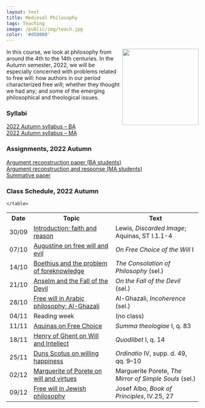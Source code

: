 ```yaml
---
layout: text
title: Medieval Philosophy
tags: Teaching
image: /public/img/teach.jpg
color: '#d58000'
---
```


<img class="img-single" align="right" src="/public/img/medieval.jpg" width="200">

In this course, we look at philosophy from around the 4th to the 14th centuries. In the Autumn semester, 2022, we will be especially concerned with problems related to free will: how authors in our period characterized free will; whether they thought we had any; and some of the emerging philosophical and theological issues.


### Syllabi

<a href="http://zitavtoth.com/2_teaching/Medieval/2022/Medieval2022F_BA.pdf">2022 Autumn syllabus – BA </a><br>
<a href="http://zitavtoth.com/2_teaching/Medieval/2022/Medieval2022F_MA.pdf">2022 Autumn syllabus – MA </a><br>


### Assignments, 2022 Autumn

<a href="http://zitavtoth.com/2_teaching/Medieval/2022/argrec.pdf">Argument reconstruction paper (BA students)</a> <br>
<a href="http://zitavtoth.com/2_teaching/Medieval/2022/argrec2.pdf">Argument reconstruction and response (MA students) </a><br>
<a href="http://zitavtoth.com/2_teaching/Medieval/2022/finalpaper_BA.pdf">Summative paper </a><br>


### Class Schedule, 2022 Autumn


<table>
  <tr>
    <th>Date</th>
    <th>Topic</th>
		<th> Text</th>
  </tr>
  <tr>
    <td>30/09</td>
		<td><a href="http://zitavtoth.com/2_teaching/Medieval/2022/0930_Intro_HO.pdf">Introduction; faith and reason </a><br>
</td>
		<td>Lewis, <i>Discarded Image</i>; Aquinas, ST I.1.1-4</td>
  </tr>
  <tr>
    <td>07/10</td>
		<td><a href="http://zitavtoth.com/2_teaching/Medieval/2022/1007_Augustine_HO.pdf">Augustine on free will and evil</a></td>
		<td><i>On Free Choice of the Will</i> I</td>
  </tr>
	<tr>
		<td>14/10</td>
    <td><a href="http://zitavtoth.com/2_teaching/Medieval/2022/1014_Boethius_HO.pdf">Boethius and the problem of foreknowledge</a></td>
		<td><i>The Consolation of Philosophy</i> (sel.)</td>
</tr>
<tr>
  <td>21/10</td>
  <td><a href="http://zitavtoth.com/2_teaching/Medieval/2022/1021_Anselm_HO.pdf">Anselm and the Fall of the Devil</a></td>
  <td><i>On the Fall of the Devil</i> (sel.)</td>
</tr>
	<tr>
    <td>28/10</td>
		<td><a href="http://zitavtoth.com/2_teaching/Medieval/2022/1028_AlGhazali_HO.pdf">Free will in Arabic philosophy; Al-Ghazali</a></td>
		<td>Al-Ghazali, <i>Incoherence</i> (sel.)</td>
</tr>
	<tr>
    <td>04/11</td>
		<td>Reading week</td>
		<td>(no class)</td>
</tr>
	<tr>
    <td>11/11</td>
    <td><a href="http://zitavtoth.com/2_teaching/Medieval/2022/1111_Aquinas_HO.pdf">Aquinas on Free Choice</a></td>
		<td><i>Summa theologiae</i> I, q. 83</td>
</tr>
	<tr>
    <td>18/11</td>
    <td><a href="http://zitavtoth.com/2_teaching/Medieval/2022/1118_Henry_HO.pdf">Henry of Ghent on Will and Intellect</a></td>
		<td><i>Quodlibet</i> I, q. 14</td>
</tr>
	<tr>
    <td>25/11</td>
    <td><a href="http://zitavtoth.com/2_teaching/Medieval/2022/1125_Scotus_HO.pdf">Duns Scotus on willing happiness</a></td>
		<td><i> Ordinatio</i> IV, supp. d. 49, qq. 9–10</td>
  </tr>
	<tr>
		<td>02/12</td>
    <td><a href="http://zitavtoth.com/2_teaching/Medieval/2022/1202_Marguerite_HO.pdf">Marguerite of Porete on will and virtues</a></td>
		<td>Marguerite Porete, <i>The Mirror of Simple Souls</i> (sel.)</td>
</tr>
	<tr>
		<td>09/12</td>
    <td><a href="http://zitavtoth.com/2_teaching/Medieval/2022/1209_Albo_HO.pdf">Free will in Jewish philosophy</a></td>
		<td>Josef Albo, <i>Book of Principles</i>, IV.25, 27</td>
</tr>
	
	</table>
